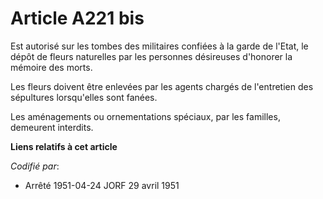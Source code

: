 # Article A221 bis

Est autorisé sur les tombes des militaires confiées à la garde de l'Etat, le dépôt de fleurs naturelles par les personnes
désireuses d'honorer la mémoire des morts.

Les fleurs doivent être enlevées par les agents chargés de l'entretien des sépultures lorsqu'elles sont fanées.

Les aménagements ou ornementations spéciaux, par les familles, demeurent interdits.

**Liens relatifs à cet article**

_Codifié par_:

  - Arrêté 1951-04-24 JORF 29 avril 1951
